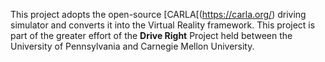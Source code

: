 This project adopts the open-source [CARLA[(https://carla.org/) driving simulator and converts it into the Virtual Reality framework. 
This project is part of the greater effort of the __Drive Right__ Project held between the University of Pennsylvania and Carnegie Mellon University. 

